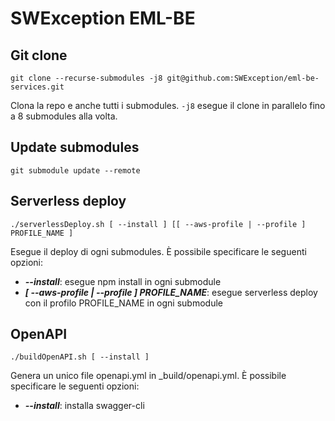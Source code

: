 # SWException EML-BE

## Git clone

`git clone --recurse-submodules -j8 git@github.com:SWException/eml-be-services.git`

Clona la repo e anche tutti i submodules. `-j8` esegue il clone in parallelo fino a 8 submodules alla volta.

## Update submodules

`git submodule update --remote`

## Serverless deploy

`./serverlessDeploy.sh [ --install ] [[ --aws-profile | --profile ] PROFILE_NAME ]`

Esegue il deploy di ogni submodules. È possibile specificare le seguenti opzioni:
 - ***--install***: esegue npm install in ogni submodule
 - ***[ --aws-profile | --profile ] PROFILE_NAME***: esegue serverless deploy con il profilo PROFILE_NAME in ogni submodule

## OpenAPI

`./buildOpenAPI.sh [ --install ]`

Genera un unico file openapi.yml in \_build/openapi.yml. È possibile specificare le seguenti opzioni:
 - ***--install***: installa swagger-cli
